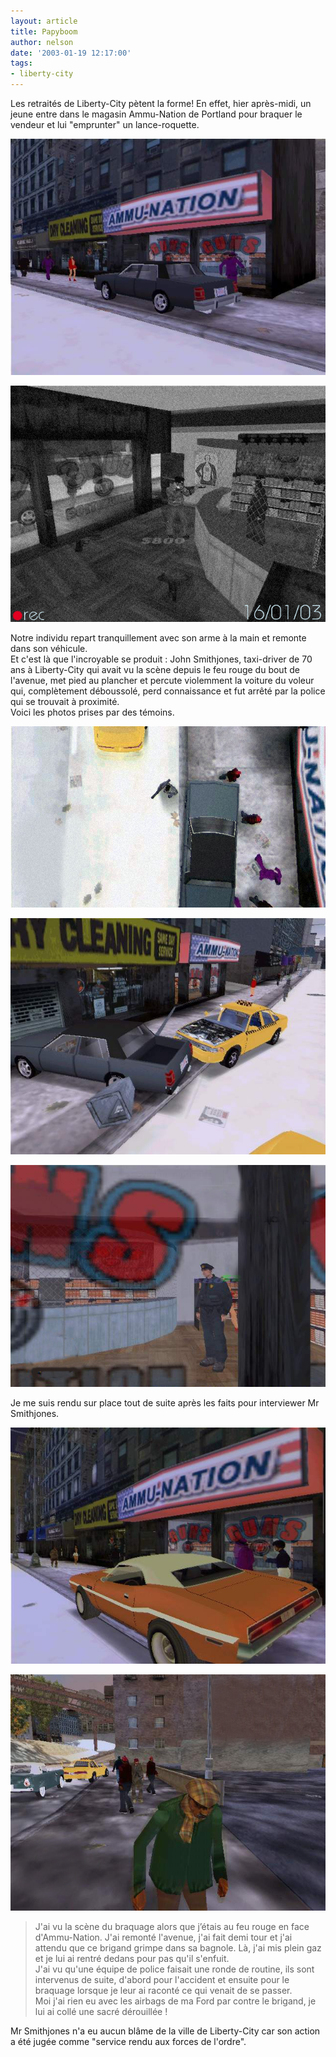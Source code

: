 ```yaml
---
layout: article
title: Papyboom
author: nelson
date: '2003-01-19 12:17:00'
tags:
- liberty-city
---
```


Les retraités de Liberty-City pètent la forme! En effet, hier après-midi, un jeune entre dans le magasin Ammu-Nation de Portland pour braquer le vendeur et lui "emprunter" un lance-roquette.

![](  /content/images/2016/07/nation.jpg)

![voici une photo prise par un témoin et un extrait de l'enregistrement de la vidéo-surveillance](  /content/images/2016/07/nation2.jpg)

Notre individu repart tranquillement avec son arme à la main et remonte dans son véhicule.  
Et c'est là que l'incroyable se produit : John Smithjones, taxi-driver de 70 ans à Liberty-City qui avait vu la scène depuis le feu rouge du bout de l'avenue, met pied au plancher et percute violemment la voiture du voleur qui, complètement déboussolé, perd connaissance et fut arrêté par la police qui se trouvait à proximité.  
Voici les photos prises par des témoins.

![](  /content/images/2016/07/nation3.jpg)

![](  /content/images/2016/07/nation4.jpg)

![](  /content/images/2016/07/nation5.jpg)

Je me suis rendu sur place tout de suite après les faits pour interviewer Mr Smithjones.

![](  /content/images/2016/07/nation7.jpg)

![](  /content/images/2016/07/nation6.jpg)

> J'ai vu la scène du braquage alors que j’étais au feu rouge en face d'Ammu-Nation. J'ai remonté l'avenue, j'ai fait demi tour et j'ai attendu que ce brigand grimpe dans sa bagnole. Là, j'ai mis plein gaz et je lui ai rentré dedans pour pas qu'il s'enfuit.  
> J'ai vu qu'une équipe de police faisait une ronde de routine, ils sont intervenus de suite, d'abord pour l'accident et ensuite pour le braquage lorsque je leur ai raconté ce qui venait de se passer.  
> Moi j'ai rien eu avec les airbags de ma Ford par contre le brigand, je lui ai collé une sacré dérouillée !

Mr Smithjones n'a eu aucun blâme de la ville de Liberty-City car son action a été jugée comme "service rendu aux forces de l'ordre".

<!--kg-card-end: markdown-->
